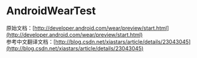 AndroidWearTest
===============
原始文档：[http://developer.android.com/wear/preview/start.html](http://developer.android.com/wear/preview/start.html)  
参考中文翻译文档：[http://blog.csdn.net/xiastars/article/details/23043045](http://blog.csdn.net/xiastars/article/details/23043045)